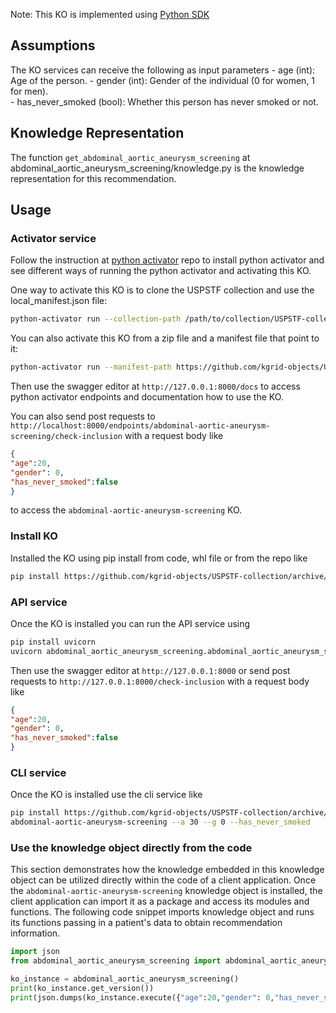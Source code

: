Note: This KO is implemented using [Python SDK](https://github.com/kgrid/python-sdk)

## Assumptions
The KO services can receive the following as input parameters
    - age (int): Age of the person.
    - gender (int): Gender of the individual (0 for women, 1 for men).    
    - has_never_smoked (bool): Whether this person has never smoked or not.
## Knowledge Representation
The function `get_abdominal_aortic_aneurysm_screening` at abdominal_aortic_aneurysm_screening/knowledge.py is the knowledge representation for this recommendation.

## Usage
### Activator service
Follow the instruction at [python activator](https://github.com/kgrid/python-activator/blob/main/README.md) repo to install python activator and see different ways of running the python activator and activating this KO.

One way to activate this KO is to clone the USPSTF collection and use the local_manifest.json file: 
```bash
python-activator run --collection-path /path/to/collection/USPSTF-collection
```

You can also activate this KO from a zip file and a manifest file that point to it:
```bash
python-activator run --manifest-path https://github.com/kgrid-objects/USPSTF-collection/releases/download/1.0/manifest.json
```

Then use the swagger editor at `http://127.0.0.1:8000/docs` to access python activator endpoints and documentation how to use the KO.

You can also send post requests to `http://localhost:8000/endpoints/abdominal-aortic-aneurysm-screening/check-inclusion` with a request body like
```json
{
"age":20,
"gender": 0,
"has_never_smoked":false
}
```
to access the `abdominal-aortic-aneurysm-screening` KO.

### Install KO
Installed the KO using pip install from code, whl file or from the repo like
```bash
pip install https://github.com/kgrid-objects/USPSTF-collection/archive/refs/heads/testSDK.zip#subdirectory=abdominal-aortic-aneurysm-screening
```
### API service
Once the KO is installed you can run the API service using
```bash
pip install uvicorn 
uvicorn abdominal_aortic_aneurysm_screening.abdominal_aortic_aneurysm_screening:app
```

Then use the swagger editor at `http://127.0.0.1:8000` or send post requests to `http://127.0.0.1:8000/check-inclusion` with a request body like
```json
{
"age":20,
"gender": 0,
"has_never_smoked":false
}
``` 

### CLI service
Once the KO is installed use the cli service like
```bash
pip install https://github.com/kgrid-objects/USPSTF-collection/archive/refs/heads/testSDK.zip#subdirectory=abdominal-aortic-aneurysm-screening
abdominal-aortic-aneurysm-screening --a 30 --g 0 --has_never_smoked
```
### Use the knowledge object directly from the code
This section demonstrates how the knowledge embedded in this knowledge object can be utilized directly within the code of a client application. Once the `abdominal-aortic-aneurysm-screening` knowledge object is installed, the client application can import it as a package and access its modules and functions. The following code snippet imports knowledge object and runs its functions passing in a patient's data to obtain recommendation information.

```python
import json
from abdominal_aortic_aneurysm_screening import abdominal_aortic_aneurysm_screening

ko_instance = abdominal_aortic_aneurysm_screening()
print(ko_instance.get_version())
print(json.dumps(ko_instance.execute({"age":20,"gender": 0,"has_never_smoked":False}), indent=4))
```